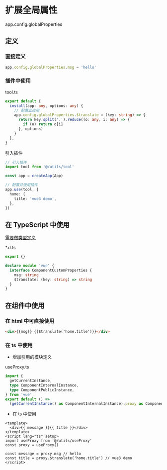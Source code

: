 # 扩展全局属性

app.config.globalProperties

## 定义

### 直接定义

```ts
app.config.globalProperties.msg = 'hello'
```

### 插件中使用

tool.ts

```ts
export default {
  install(app: any, options: any) {
    // 配置此应用
    app.config.globalProperties.$translate = (key: string) => {
      return key.split('.').reduce((o: any, i: any) => {
        if (o) return o[i]
      }, options)
    }
  },
}
```

引入插件

```ts
// 引入插件
import tool from '@/utils/tool'

const app = createApp(App)

// 配置并使用插件
app.use(tool, {
  home: {
    title: 'vue3 demo',
  },
})
```

## 在 TypeScript 中使用

[需要做类型定义](https://cn.vuejs.org/guide/typescript/options-api.html#augmenting-global-properties)

\*.d.ts

```ts
export {}

declare module 'vue' {
  interface ComponentCustomProperties {
    msg: string
    $translate: (key: string) => string
  }
}
```

## 在组件中使用

### 在 html 中可直接使用

```html
<div>{{msg}} {{$translate('home.title')}}</div>
```

### 在 ts 中使用

- 增加引用的模块定义

useProxy.ts

```ts
import {
  getCurrentInstance,
  type ComponentInternalInstance,
  type ComponentPublicInstance,
} from 'vue'
export default () =>
  (getCurrentInstance() as ComponentInternalInstance).proxy as ComponentPublicInstance
```

- 在 ts 中使用

```vue
<template>
  <div>{{ message }}{{ title }}</div>
</template>
<script lang="ts" setup>
import useProxy from '@/utils/useProxy'
const proxy = useProxy()

const message = proxy.msg // hello
const title = proxy.$translate('home.title') // vue3 demo
</script>
```
